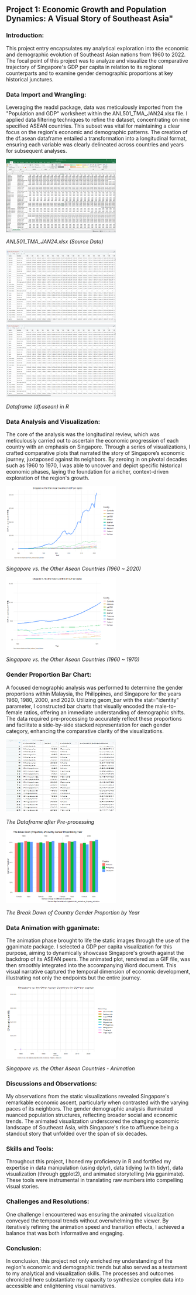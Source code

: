 
## Project 1: Economic Growth and Population Dynamics: A Visual Story of Southeast Asia"


### Introduction:
This project entry encapsulates my analytical exploration into the economic and demographic evolution of Southeast Asian nations from 1960 to 2022. The focal point of this project was to analyze and visualize the comparative trajectory of Singapore's GDP per capita in relation to its regional counterparts and to examine gender demographic proportions at key historical junctures.


### Data Import and Wrangling:
Leveraging the readxl package, data was meticulously imported from the "Population and GDP" worksheet within the ANL501_TMA_JAN24.xlsx file. I applied data filtering techniques to refine the dataset, concentrating on nine specified ASEAN countries. This subset was vital for maintaining a clear focus on the region's economic and demographic patterns. The creation of the df.asean dataframe entailed a transformation into a longitudinal format, ensuring each variable was clearly delineated across countries and years for subsequent analyses.

<img src="img/Source.png" alt="Example Image" width="300" height="200">
<p><em>ANL501_TMA_JAN24.xlsx (Source Data)</em></p>

<img src="img/Df_asean.png" alt="Example Image" width="300" height="200">
<img src="img/Df_asean.png" alt="Example Image" width="300" height="200">
<p><em>Dataframe (df.asean) in R</em></p>


### Data Analysis and Visualization:
The core of the analysis was the longitudinal review, which was meticulously carried out to ascertain the economic progression of each country with an emphasis on Singapore. Through a series of visualizations, I crafted comparative plots that narrated the story of Singapore’s economic journey, juxtaposed against its neighbors. By zeroing in on pivotal decades such as 1960 to 1970, I was able to uncover and depict specific historical economic phases, laying the foundation for a richer, context-driven exploration of the region's growth.

<img src="img/Question_B1.png" alt="Example Image" width="300" height="200">
<p><em>Singapore vs. the Other Asean Countries (1960 ~ 2020)</em></p>

<img src="img/Question_B2.png" alt="Example Image" width="300" height="200">
<p><em>Singapore vs. the Other Asean Countries (1960 ~ 1970)</em></p>


### Gender Proportion Bar Chart:
A focused demographic analysis was performed to determine the gender proportions within Malaysia, the Philippines, and Singapore for the years 1960, 1980, 2000, and 2020. Utilizing geom_bar with the stat="identity" parameter, I constructed bar charts that visually encoded the male-to-female ratios, offering an immediate understanding of demographic shifts. The data required pre-processing to accurately reflect these proportions and facilitate a side-by-side stacked representation for each gender category, enhancing the comparative clarity of the visualizations.

<img src="img/Question_C_df.jpg" alt="Example Image" width="300" height="200">
<p><em>The Dataframe after Pre-processing</em></p>

<img src="img/Question_C.png" alt="Example Image" width="300" height="200">
<p><em>The Break Down of Country Gender Proportion by Year</em></p>


### Data Animation with gganimate:
The animation phase brought to life the static images through the use of the gganimate package. I selected a GDP per capita visualization for this purpose, aiming to dynamically showcase Singapore's growth against the backdrop of its ASEAN peers. The animated plot, rendered as a GIF file, was then smoothly integrated into the accompanying Word document. This visual narrative captured the temporal dimension of economic development, illustrating not only the endpoints but the entire journey.

<img src="img/Question_D.gif" alt="Example Image" width="300" height="200">
<p><em>Singapore vs. the Other Asean Countries - Animation</em></p>


### Discussions and Observations:
My observations from the static visualizations revealed Singapore's remarkable economic ascent, particularly when contrasted with the varying paces of its neighbors. The gender demographic analysis illuminated nuanced population structures, reflecting broader social and economic trends. The animated visualization underscored the changing economic landscape of Southeast Asia, with Singapore's rise to affluence being a standout story that unfolded over the span of six decades.


### Skills and Tools:
Throughout this project, I honed my proficiency in R and fortified my expertise in data manipulation (using dplyr), data tidying (with tidyr), data visualization (through ggplot2), and animated storytelling (via gganimate). These tools were instrumental in translating raw numbers into compelling visual stories.


### Challenges and Resolutions:
One challenge I encountered was ensuring the animated visualization conveyed the temporal trends without overwhelming the viewer. By iteratively refining the animation speed and transition effects, I achieved a balance that was both informative and engaging.


### Conclusion:
In conclusion, this project not only enriched my understanding of the region's economic and demographic trends but also served as a testament to my analytical and visualization skills. The processes and outcomes chronicled here substantiate my capacity to synthesize complex data into accessible and enlightening visual narratives.
